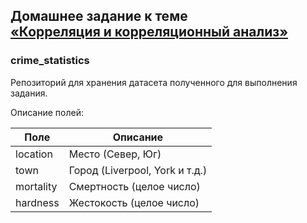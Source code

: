 ## Домашнее задание к теме <br>[«Корреляция и корреляционный анализ»](https://netology.ru/profile/program/stpyr-cp-4/lessons/223567/lesson_items/1183984)<br>

### crime_statistics
Репозиторий для хранения датасета полученного для выполнения задания.

Описание полей:


| Поле | Описание |
| ------ | ------ |
| location | Место (Север, Юг) |
| town | Город (Liverpool, York и т.д.) |
| mortality | Смертность (целое число) |
| hardness | Жестокость (целое число) |

